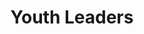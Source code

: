 ---
title: Youth Leaders
id: 3
description_markdown: >-
  Introductory Paragraph for this curriculum. Sapien iusto curae porttitor facilisis odio quaerat felis? Cursus sagittis facilisi lorem qui voluptatibus, aliquam.

status: current
objective: Short sentence describing the motivation for this program.
curricula:
  - title: Title of the curicula section
    objective: Paragraph descrining objective of this section
    image: /images/programs/default.webp
  - title: Title of the curicula section
    objective: Paragraph descrining objective of this section
    image: /images/programs/default.webp
---